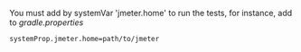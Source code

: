 You must add by systemVar 'jmeter.home' to run the tests, for instance, add to *gradle.properties*

`systemProp.jmeter.home=path/to/jmeter`